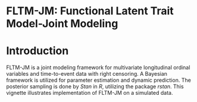 # FLTM-JM: Functional Latent Trait Model-Joint Modeling


# Introduction

FLTM-JM is a joint modeling framework for multivariate longitudinal
ordinal variables and time-to-event data with right censoring. A
Bayesian framework is utilized for parameter estimation and dynamic
prediction. The posterior sampling is done by *Stan* in *R*, utilizing
the package *rstan*. This vignette illustrates implementation of FLTM-JM
on a simulated data.
